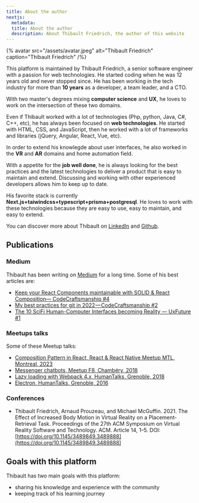 ```yaml
---
title: About the author
nextjs:
  metadata:
  title: About the author
  description: About Thibault Friedrich, the author of this website
---
```


{% avatar src="/assets/avatar.jpeg" alt="Thibault Friedrich" caption="Thibault Friedrich" /%}

This platform is maintained by Thibault Friedrich, a senior software engineer with a passion for web technologies. He started coding when he was 12 years old and never stopped since. He has been working in the tech industry for more than **10 years** as a developer, a team leader, and a CTO.

With two master's degrees mixing **computer science** and **UX**, he loves to work on the intersection of these two domains.

Even if Thibault worked with a lot of technologies (Php, python, Java, C#, C++, etc), he has always been focused on **web technologies**. He started with HTML, CSS, and JavaScript, then he worked with a lot of frameworks and libraries (jQuery, Angular, React, Vue, etc).

In order to extend his knowlegde about user interfaces, he also worked in the **VR** and **AR** domains and home automation field.

With a appetite for the **job well done**, he is always looking for the best practices and the latest technologies to deliver a product that is easy to maintain and extend. Discussing and working with other experienced developers allows him to keep up to date.

His favorite stack is currently **Next.js+taiwindcss+typescript+prisma+postgresql**. He loves to work with these technologies because they are easy to use, easy to maintain, and easy to extend.

You can discover more about Thibault on [LinkedIn](https://www.linkedin.com/in/thibault-friedrich) and [Github](https://github.com/friedrith).

## Publications

### Medium

Thibault has been writing on [Medium](https://medium.com/interaction-dynamics) for a long time. Some of his best articles are:

- [Keep your React Components maintainable with SOLID & React Composition— CodeCraftsmanship #4](https://medium.com/interaction-dynamics/keep-your-react-components-maintainable-with-solid-react-composition-codecraftsmanship-4-2969834e9ffa)
- [My best practices for git in 2022 — CodeCraftsmanship #2](https://medium.com/interaction-dynamics/my-best-practices-for-git-in-2022-codecraftsmanship-2-21b156f29699)
- [The 10 SciFi Human-Computer Interfaces becoming Reality — UxFuture #1](https://medium.com/interaction-dynamics/the-10-scifi-human-computer-interfaces-becoming-reality-53193be203a3)

### Meetups talks

Some of these Meetup talks:

- [Composition Pattern in React, React & React Native Meetup MTL, Montreal, 2023](https://friedrith.github.io/react-composition/slides)
- [Messenger chatbots, Meetup F8, Chambéry, 2018](https://slides.com/friedrit/f8-meetup-messenger-chatbot)
- [Lazy loading with Webpack 4.x, HumanTalks, Grenoble, 2018](https://slides.com/friedrit/human-talks-webpack)
- [Electron, HumanTalks, Grenoble, 2016](https://slides.com/friedrit/humantalkselectron)

### Conferences

- Thibault Friedrich, Arnaud Prouzeau, and Michael McGuffin. 2021. The Effect of Increased Body Motion in Virtual Reality on a Placement-Retrieval Task. Proceedings of the 27th ACM Symposium on Virtual Reality Software and Technology. ACM. Article 14, 1–5. DOI:[https://doi.org/10.1145/3489849.3489888](https://doi.org/10.1145/3489849.3489888)

## Goals with this platform

Thibault has two main goals with this platform:

- sharing his knowledge and experience with the community
- keeping track of his learning journey
